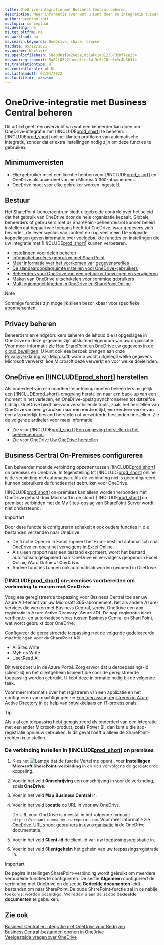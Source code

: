 ```yaml
---
title: OneDrive-integratie met Business Central beheren
description: Meer informatie over wat u kunt doen om integratie tussen Business Central en OneDrive te beheren.
author: brentholtorf
ms.topic: conceptual
ms.devlang: na
ms.tgt_pltfrm: na
ms.workload: na
ms.search.keywords: OneDrive, share, browser
ms.date: 05/12/2021
ms.author: bholtorf
ms.openlocfilehash: 5debd01f9d26e5e1dc1abc1a0123073d0f7ee234
ms.sourcegitcommit: 5a02f8527faecdffcc54f9c5c70cefe8c4b3b3f4
ms.translationtype: HT
ms.contentlocale: nl-NL
ms.lasthandoff: 03/04/2022
ms.locfileid: "8382868"
---
```

# <a name="managing-onedrive-integration-with-business-central"></a>OneDrive-integratie met Business Central beheren 
Dit artikel geeft een overzicht van wat een beheerder kan doen om OneDrive-integratie met [!INCLUDE[prod_short](includes/prod_short.md)] te beheren. [!INCLUDE[prod_short](includes/prod_short.md)] online-klanten profiteren van automatische integratie, zonder dat er extra instellingen nodig zijn om deze functies te gebruiken. 

## <a name="minimum-requirements"></a>Minimumvereisten

* Elke gebruiker moet een licentie hebben voor [!INCLUDE[prod_short](includes/prod_short.md)] en OneDrive als onderdeel van een Microsoft 365-abonnement.
* OneDrive moet voor elke gebruiker worden ingesteld.

## <a name="governance"></a>Bestuur
Het SharePoint-beheercentrum biedt uitgebreide controle over het beleid dat het gebruik van OneDrive door de hele organisatie bepaalt. Globale beheerders of gebruikers met de SharePoint-beheerdersrol kunnen beleid instellen dat bepaalt wie toegang heeft tot OneDrive, waar gegevens zich bevinden, de levenscyclus van content en nog veel meer. De volgende koppelingen geven informatie over veelgebruikte functies en instellingen die uw integratie met [!INCLUDE[prod_short](includes/prod_short.md)] kunnen verbeteren. 

* [Instellingen voor delen beheren](/sharepoint/turn-external-sharing-on-or-off)
* [Informatiebarrières gebruiken met SharePoint](/sharepoint/information-barriers)
* [Meer informatie over het voorkomen van gegevensverlies](/microsoft-365/compliance/dlp-learn-about-dlp)
* [De standaardopslagruimte instellen voor OneDrive-gebruikers](/onedrive/set-default-storage-space)
* [Beheerders voor OneDrive van een gebruiker toevoegen en verwijderen](/sharepoint/manage-user-profiles#add-and-remove-admins-for-a-users-onedrive)
* [Maken van OneDrive uitschakelen voor sommige gebruikers](/sharepoint/manage-user-profiles#disable-onedrive-creation-for-some-users)
* [Multiregiomogelijkheden in OneDrive en SharePoint Online](/microsoft-365/enterprise/multi-geo-capabilities-in-onedrive-and-sharepoint-online-in-microsoft-365)

> [!NOTE]
> Sommige functies zijn mogelijk alleen beschikbaar voor specifieke abonnementen.

## <a name="managing-privacy"></a>Privacy beheren
Beheerders en eindgebruikers beheren de inhoud die is opgeslagen in OneDrive en deze gegevens zijn uitsluitend eigendom van uw organisatie. Voor meer informatie zie [Hoe SharePoint en OneDrive uw gegevens in de cloud beveiligen](/sharepoint/safeguarding-your-data). U kunt ook een bezoek brengen aan onze [Privacyverklaring van Microsoft](https://privacy.microsoft.com/en-us/privacystatement), waarin wordt uitgelegd welke gegevens Microsoft verwerkt, hoe Microsoft deze verwerkt en voor welke doeleinden.

## <a name="restoring-onedrive-and-prod_short"></a>OneDrive en [!INCLUDE[prod_short](includes/prod_short.md)] herstellen
Als onderdeel van een noodhersteloefening moeten beheerders mogelijk een [!INCLUDE[prod_short](includes/prod_short.md)]-omgeving herstellen naar een back-up van een moment in het verleden, en OneDrive-opslag synchroniseren tot datzelfde tijdstip. OneDrive biedt hiervoor verschillende tools, zoals het herstellen van OneDrive van een gebruiker naar een eerdere tijd, een eerdere versie van een afzonderlijk bestand herstellen of verwijderde bestanden herstellen. Zie de volgende artikelen voor meer informatie:

* Zie voor [!INCLUDE[prod_short](includes/prod_short.md)] [Een omgeving herstellen in het beheercentrum](/dynamics365/business-central/dev-itpro/administration/tenant-admin-center-backup-restore).
* Zie voor OneDrive [Uw OneDrive herstellen](https://support.microsoft.com/en-us/office/restore-your-onedrive-fa231298-759d-41cf-bcd0-25ac53eb8a15?ui=en-us&rs=en-us&ad=us)

## <a name="configuring-business-central-on-premises"></a>Business Central On-Premises configureren

Een beheerder moet de verbinding opzetten tussen [!INCLUDE[prod_short](includes/prod_short.md)] on premises en OneDrive. In tegenstelling tot [!INCLUDE[prod_short](includes/prod_short.md)] online is de verbinding niet automatisch. Als de verbinding niet is geconfigureerd, kunnen gebruikers de functies niet gebruiken voor OneDrive. 

[!INCLUDE[prod_short](includes/prod_short.md)] on-premises kan alleen worden verbonden met OneDrive gehost door Microsoft in de cloud. [!INCLUDE[prod_short](includes/prod_short.md)] on premises verbinden met de My Sites-opslag van SharePoint Server wordt niet ondersteund.

> [!IMPORTANT]
> Door deze functie te configureren schakelt u ook oudere functies in die bestanden verzenden naar OneDrive.  
>
>* De functie Openen in Excel kopieert het Excel-bestand automatisch naar OneDrive en opent het vervolgens in Excel Online. 
>* Als u een rapport naar een bestand exporteert, wordt het bestand automatisch gekopieerd naar OneDrive en vervolgens geopend in Excel Online, Word Online of OneDrive. 
>* Andere functies kunnen ook automatisch worden geopend in OneDrive.

### <a name="to-prepare-prod_short-on-premises-for-connecting-to-onedrive"></a>[!INCLUDE[prod_short](includes/prod_short.md)] on-premises voorbereiden om verbinding te maken met OneDrive

<!-- 
1. For the best experience Configure Azure Active Directory (AD) authentication.

   For more information, see [Authenticating Business Central Users with Azure Active Directory](/dynamics365/business-central/dev-itpro/administration/authenticating-users-with-azure-active-directory)-->

Voeg een geregistreerde toepassing voor Business Central toe aan uw Azure AD-tenant van uw Microsoft 365-abonnement. Net als andere Azure-services die werken met Business Central, vereist OneDrive een app-registratie in Azure Active Directory (Azure AD). De app-registratie biedt verificatie- en autorisatieservices tussen Business Central en SharePoint, wat wordt gebruikt door OneDrive.

Configureer de geregistreerde toepassing met de volgende gedelegeerde machtigingen voor de SharePoint API:

- AllSites.Write
- MyFiles.Write
- User.Read.All 

Dit werk doet u in de Azure Portal. Zorg ervoor dat u de toepassings-id (client-id) en het clientgeheim kopieert die door de geregistreerde toepassing worden gebruikt. U hebt deze informatie nodig bij de volgende taak.

Voor meer informatie over het registreren van een applicatie en het configureren van machtigingen zie [Een toepassing registreren in Azure Active Directory](/dynamics365/business-central/dev-itpro/administration/register-app-azure#register-an-application-in-azure-active-directory) in de help van ontwikkelaars en IT-professionals.

> [!TIP]
> Als u al een toepassing hebt geregistreerd als onderdeel van een integratie met een ander Microsoft-product, zoals Power BI, dan kunt u die app-registratie opnieuw gebruiken. In dit geval hoeft u alleen de SharePoint-rechten in te stellen.

### <a name="to-set-up-the-connection-in-prod_short-on-premises"></a>De verbinding instellen in [!INCLUDE[prod_short](includes/prod_short.md)] on premises

<!--
> [!NOTE]
> This requires the following types of authentication credentials:
>
> * Windows
> * NavUserPassword
> * Azure Active Directory
-->
1. Kies het ![Lampje dat de functie Vertel me opent.](media/ui-search/search_small.png "Vertel me wat u wilt doen"), voer **Instellingen Microsoft SharePoint-verbinding** in en kies vervolgens de gerelateerde koppeling.
2. Voer in het veld **Omschrijving** een omschrijving in voor de verbinding, zoals **OneDrive**.
3. Voer in het veld **Map** **Business Central** in.
4. Voer in het veld **Locatie** de URL in voor uw OneDrive.

    De URL voor OneDrive is meestal in het volgende formaat: `https://<tenant name>-my.sharepoint.com`. Voor meer informatie zie [OneDrive-URL's voor gebruikers in uw organisatie](/onedrive/list-onedrive-urls) in de OneDrive-documentatie.
5. Voer in het veld **Client-id** de client-id van uw toepassingsregistratie in.
6. Voer in het veld **Clientgeheim** het geheim van uw toepassingsregistratie in. 
   <!-- 
   For information about how to find the URLs, see the following:
   * [How to find your SharePoint server URL]
   * [How to find your OneDrive URL]-->

> [!IMPORTANT]
> De pagina Instellingen SharePoint-verbinding wordt gebruikt om meerdere verouderde functies te configureren. De sectie **Algemeen** configureert de verbinding met OneDrive en de sectie **Gedeelde documenten** leidt bestanden om naar SharePoint. De oude SharePoint-functie zal in de nabije toekomst worden beëindigd. We raden u aan de sectie **Gedeelde documenten** te gebruiken.

## <a name="see-also"></a>Zie ook
[Business Central en integratie met OneDrive voor Bedrijven](across-onedrive-overview.md)  
[Business Central-bestanden openen in OneDrive](across-share-onedrive.md)  
[Veelgestelde vragen over OneDrive](admin-onedrive-faq.md)

